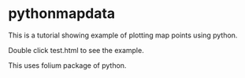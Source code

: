 # pythonmapdata

This is a tutorial showing example of plotting map points using python. 

Double click test.html to see the example. 

This uses folium package of python.
